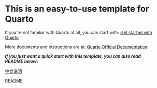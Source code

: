 # This is an easy-to-use template for Quarto

If you're not familiar with Quarto at all, you can start with:
[Get started with Quarto](https://quarto.org/docs/get-started/)

More documents and instructions are at: 
[Quarto Official Documentation](https://quarto.org/docs/guide/)

***If you just want a quick start with this template, you can also read README below:***

[中文说明](https://github.com/yby026/Writing_Template/blob/main/README_ch.md)

[README](https://github.com/yby026/Writing_Template/blob/main/README_en.md)
